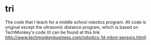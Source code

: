 # tri
The code that I teach for a middle school robotics program. All code is original except the ultrasonic distance program, which is based on TechMonkey's code  (it can be found at this link http://www.techmonkeybusiness.com/robotics-1d-mbot-sensors.html)
